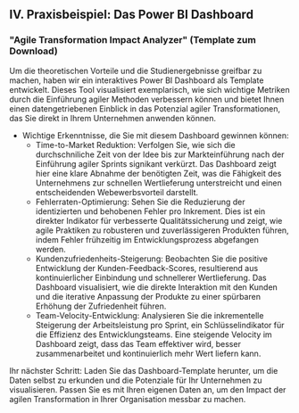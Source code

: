 ## IV. Praxisbeispiel: Das Power BI Dashboard

### "Agile Transformation Impact Analyzer" (Template zum Download)

Um die theoretischen Vorteile und die Studienergebnisse greifbar zu machen, haben wir ein interaktives Power BI Dashboard als Template entwickelt. Dieses Tool visualisiert exemplarisch, wie sich wichtige Metriken durch die Einführung agiler Methoden verbessern können und bietet Ihnen einen datengetriebenen Einblick in das Potenzial agiler Transformationen, das Sie direkt in Ihrem Unternehmen anwenden können.
- Wichtige Erkenntnisse, die Sie mit diesem Dashboard gewinnen können:
    - Time-to-Market Reduktion: Verfolgen Sie, wie sich die durchschniliche Zeit von der Idee bis zur Markteinführung nach der Einführung agiler Sprints signikant verkürzt. Das Dashboard zeigt hier eine klare Abnahme der benötigten Zeit, was die Fähigkeit des Unternehmens zur schnellen Wertlieferung unterstreicht und einen entscheidenden Webewerbsvorteil darstellt.
    - Fehlerraten-Optimierung: Sehen Sie die Reduzierung der identizierten und behobenen Fehler pro Inkrement. Dies ist ein direkter Indikator für verbesserte Qualitätssicherung und zeigt, wie agile Praktiken zu robusteren und zuverlässigeren Produkten führen, indem Fehler frühzeitig im Entwicklungsprozess abgefangen werden.
    - Kundenzufriedenheits-Steigerung: Beobachten Sie die positive Entwicklung der Kunden-Feedback-Scores, resultierend aus kontinuierlicher Einbindung und schnellerer Wertlieferung. Das Dashboard visualisiert, wie die direkte Interaktion mit den Kunden und die iterative Anpassung der Produkte zu einer spürbaren Erhöhung der Zufriedenheit führen.
    - Team-Velocity-Entwicklung: Analysieren Sie die inkrementelle Steigerung der Arbeitsleistung pro Sprint, ein Schlüsselindikator für die Effizienz des Entwicklungsteams. Eine steigende Velocity im Dashboard zeigt, dass das Team effektiver wird, besser zusammenarbeitet und kontinuierlich mehr Wert liefern kann.

Ihr nächster Schritt: Laden Sie das Dashboard-Template herunter, um die Daten selbst zu erkunden und die Potenziale für Ihr Unternehmen zu visualisieren. Passen Sie es mit Ihren eigenen Daten an, um den Impact der agilen Transformation in Ihrer Organisation messbar zu machen.